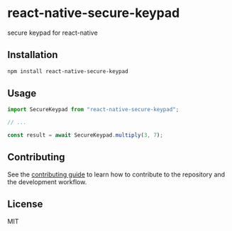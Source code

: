 # react-native-secure-keypad

secure keypad for react-native

## Installation

```sh
npm install react-native-secure-keypad
```

## Usage

```js
import SecureKeypad from "react-native-secure-keypad";

// ...

const result = await SecureKeypad.multiply(3, 7);
```

## Contributing

See the [contributing guide](CONTRIBUTING.md) to learn how to contribute to the repository and the development workflow.

## License

MIT
